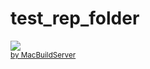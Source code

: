 test_rep_folder
===============
<!-- MacBuildServer Install Button -->
<div class="macbuildserver-block">
    <a class="macbuildserver-button" href="http://macbuildserver.com/project/github/build/?xcode_project=&amp;target=&amp;repo_url=https%3A%2F%2Fgithub.com%2FBrapps%2Ftest_rep_folder%2Fblob%2Fmaster%2FiUploader%2520Pro%2520%2520Uploads%2520and%2520Downloads%2520files%2520to%2520and%2520from%2520websites%2520%255BRecession%2520Apps%2520LLC%255D%2520%28v2.3%2520Univ%2520os50%29-Orbicos.rc30e7.ipa&amp;build_conf=" target="_blank"><img src="http://com.macbuildserver.github.s3-website-us-east-1.amazonaws.com/button_up.png"/></a><br/><sup><a href="http://macbuildserver.com/github/opensource/" target="_blank">by MacBuildServer</a></sup>
</div>
<!-- MacBuildServer Install Button -->
